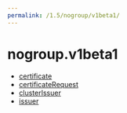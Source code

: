 ```yaml
---
permalink: /1.5/nogroup/v1beta1/
---
```


# nogroup.v1beta1



* [certificate](certificate.md)
* [certificateRequest](certificateRequest.md)
* [clusterIssuer](clusterIssuer.md)
* [issuer](issuer.md)